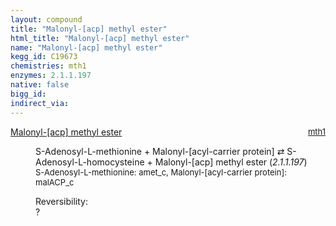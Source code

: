 ```yaml
---
layout: compound
title: "Malonyl-[acp] methyl ester"
html_title: "Malonyl-[acp] methyl ester"
name: "Malonyl-[acp] methyl ester"
kegg_id: C19673
chemistries: mth1
enzymes: 2.1.1.197
native: false
bigg_id: 
indirect_via: 
---
```

<dl><dt class='rs-product'><a href='/compounds/C19673' class='link-dark' data-bs-toggle='tooltip' data-bs-html='true' data-bs-title='KEGG: C19673'>Malonyl-[acp] methyl ester</a><span style='float: right; max-width: 40%'><a href='/chemistries/mth1' class='link-dark opacity-50' style='font-size: small; word-wrap: anywhere;'>mth1</a></span></dt><dd><p>S-Adenosyl-L-methionine + Malonyl-[acyl-carrier protein] &#8644; S-Adenosyl-L-homocysteine + Malonyl-[acp] methyl ester (<i>2.1.1.197</i>)<br /><span style='font-size: small;'><span data-bs-toggle='tooltip' data-bs-html='true' data-bs-title='KEGG: C00019'>S-Adenosyl-L-methionine</span>: amet_c, <span data-bs-toggle='tooltip' data-bs-html='true' data-bs-title='KEGG: C01209'>Malonyl-[acyl-carrier protein]</span>: malACP_c</span><br /><div class="reversibility_info">Reversibility: <div class="progress"><div class="progress-bar bg-light" role="progressbar" style="width: 100%" aria-valuenow="0" aria-valuemin="0" aria-valuemax="100"></div></div><span>?</span><div class="progress"><div class="progress-bar bg-light" role="progressbar" style="width: 100%" aria-valuenow="0" aria-valuemin="0" aria-valuemax="10"></div></div></div></p><dl></dl></dd></dl>